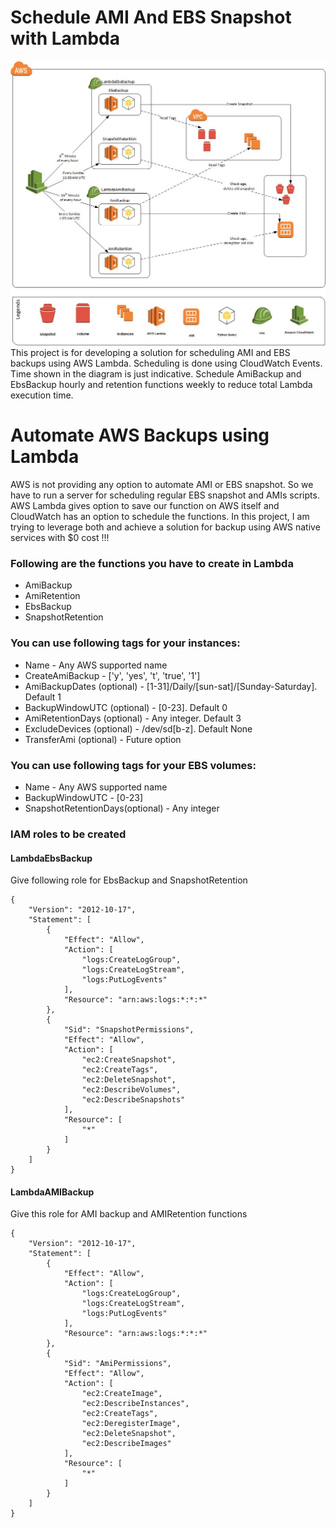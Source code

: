 # Schedule AMI And EBS Snapshot with Lambda
![AWS Backup automation - EBS snapshot and AMI](https://github.com/ChampionWolf/AWS-Lambda_BackupAmi/blob/master/AWS%20Lambda%20Backup.jpg)
This project is for developing a solution for scheduling AMI and EBS backups using AWS Lambda. Scheduling is done using CloudWatch Events. Time shown in the diagram is just indicative. Schedule AmiBackup and EbsBackup hourly and retention functions weekly to reduce  total Lambda execution time.


# Automate AWS Backups using Lambda

AWS is not providing any option to automate AMI or EBS snapshot. So we have to run a server for scheduling regular EBS snapshot and AMIs scripts. AWS Lambda gives option to save our function on AWS itself and CloudWatch has an option to schedule the functions. In this project, I am trying to leverage both and achieve a solution for backup using AWS native services with $0 cost !!!

### Following are the functions you have to create in Lambda
* AmiBackup
* AmiRetention
* EbsBackup
* SnapshotRetention

### You can use following tags for your instances:

* Name                          - Any AWS supported name 
* CreateAmiBackup               - ['y', 'yes', 't', 'true', '1']
* AmiBackupDates  (optional)    - [1-31]/Daily/[sun-sat]/[Sunday-Saturday]. Default 1
* BackupWindowUTC (optional)    - [0-23]. Default 0
* AmiRetentionDays (optional)   - Any integer. Default 3
* ExcludeDevices (optional)     - /dev/sd[b-z]. Default None
* TransferAmi (optional)        -  Future option


### You can use following tags for your EBS volumes:  

* Name	                          - Any AWS supported name 
* BackupWindowUTC                 - [0-23]
* SnapshotRetentionDays(optional) - Any integer

### IAM roles to be created
#### LambdaEbsBackup
Give following role for EbsBackup and SnapshotRetention
```
{
    "Version": "2012-10-17",
    "Statement": [
        {
            "Effect": "Allow",
            "Action": [
                "logs:CreateLogGroup",
                "logs:CreateLogStream",
                "logs:PutLogEvents"
            ],
            "Resource": "arn:aws:logs:*:*:*"
        },
        {
            "Sid": "SnapshotPermissions",
            "Effect": "Allow",
            "Action": [
                "ec2:CreateSnapshot",
                "ec2:CreateTags",
                "ec2:DeleteSnapshot",
                "ec2:DescribeVolumes",
                "ec2:DescribeSnapshots"
            ],
            "Resource": [
                "*"
            ]
        }
    ]
}
```

#### LambdaAMIBackup
Give this role for AMI backup and AMIRetention functions
```
{
    "Version": "2012-10-17",
    "Statement": [
        {
            "Effect": "Allow",
            "Action": [
                "logs:CreateLogGroup",
                "logs:CreateLogStream",
                "logs:PutLogEvents"
            ],
            "Resource": "arn:aws:logs:*:*:*"
        },
        {
            "Sid": "AmiPermissions",
            "Effect": "Allow",
            "Action": [
                "ec2:CreateImage",
                "ec2:DescribeInstances",
                "ec2:CreateTags",
                "ec2:DeregisterImage",
                "ec2:DeleteSnapshot",
                "ec2:DescribeImages"
            ],
            "Resource": [
                "*"
            ]
        }
    ]
}
```
